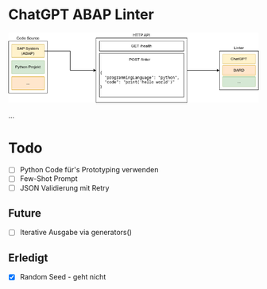 # ChatGPT ABAP Linter

![](architecture.drawio.png)

...

# Todo

- [ ] Python Code für's Prototyping verwenden
- [ ] Few-Shot Prompt
- [ ] JSON Validierung mit Retry

## Future

- [ ] Iterative Ausgabe via generators()

## Erledigt

- [x] Random Seed - geht nicht
